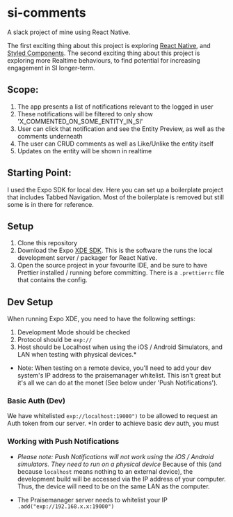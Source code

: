 # si-comments
A slack project of mine using React Native.

The first exciting thing about this project is exploring <a href="https://facebook.github.io/react-native/">React Native</a>, and <a href="http://www.styled-components.com">Styled Components</a>.
The second exciting thing about this project is exploring more Realtime behaviours, to find potential for increasing engagement in SI longer-term.

## Scope:
1. The app presents a list of notifications relevant to the logged in user
2. These notifications will be filtered to only show 'X_COMMENTED_ON_SOME_ENTITY_IN_SI'
3. User can click that notification and see the Entity Preview, as well as the comments underneath
4. The user can CRUD comments as well as Like/Unlike the entity itself
5. Updates on the entity will be shown in realtime

## Starting Point:
I used the Expo SDK for local dev. Here you can set up a boilerplate project that includes Tabbed Navigation. Most of the boilerplate is removed but still some is in there for reference.

## Setup
1. Clone this repository
2. Download the Expo <a href="https://expo.io/tools">XDE SDK</a>. This is the software the runs the local development server / packager for React Native.
3. Open the source project in your favourite IDE, and be sure to have Prettier installed / running before committing. There is a `.prettierrc` file that contains the config. 

## Dev Setup
When running Expo XDE, you need to have the following settings:
1. Development Mode should be checked
2. Protocol should be `exp://`
3. Host should be Localhost when using the iOS / Android Simulators, and LAN when testing with physical devices.*

* Note: When testing on a remote device, you'll need to add your dev system's IP address to the praisemanager whitelist. This isn't great but it's all we can do at the monet (See below under 'Push Notifications').
	
### Basic Auth (Dev)
We have whitelisted `exp://localhost:19000")` to be allowed to request an Auth token from our server. *In order to achieve basic dev auth, you must 

### Working with Push Notifications
- *Please note: Push Notifications will not work using the iOS / Android simulators. They need to run on a physical device* Because of this (and because `localhost` means nothing to an external device), the development build will be accessed via the IP address of your computer. Thus, the device will need to be on the same LAN as the computer. 

- The Praisemanager server needs to whitelist your IP `.add("exp://192.168.x.x:19000")`
